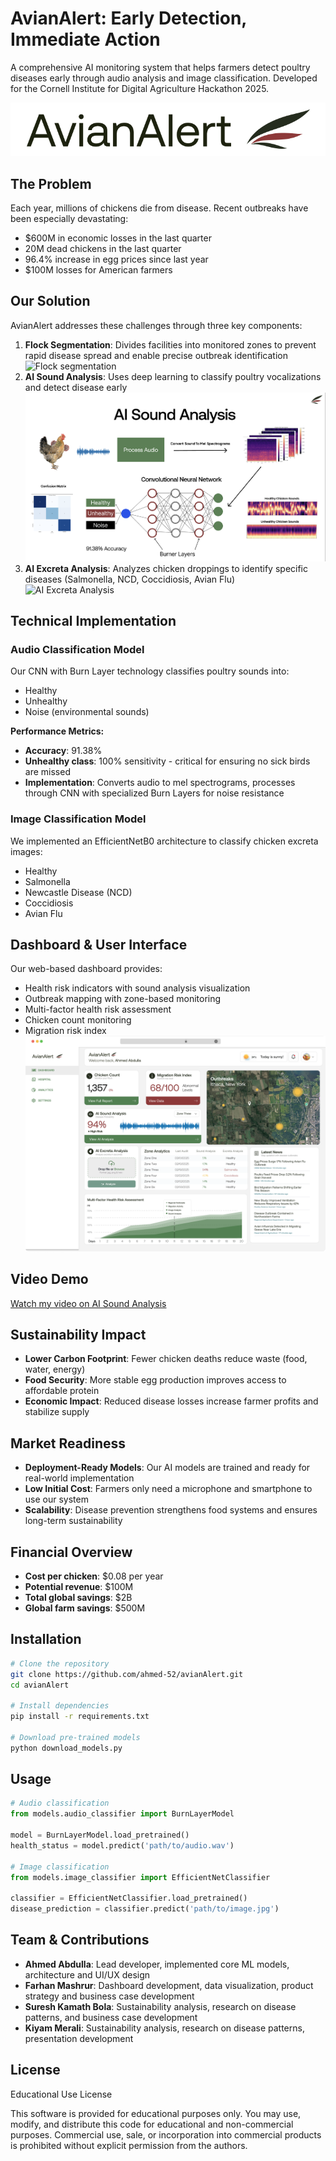 # AvianAlert: Early Detection, Immediate Action

A comprehensive AI monitoring system that helps farmers detect poultry diseases early through audio analysis and image classification. Developed for the Cornell Institute for Digital Agriculture Hackathon 2025.

![AvianAlert Logo](media/avian2.png)

## The Problem

Each year, millions of chickens die from disease. Recent outbreaks have been especially devastating:
- $600M in economic losses in the last quarter
- 20M dead chickens in the last quarter
- 96.4% increase in egg prices since last year
- $100M losses for American farmers
  

## Our Solution

AvianAlert addresses these challenges through three key components:

1. **Flock Segmentation**: Divides facilities into monitored zones to prevent rapid disease spread and enable precise outbreak identification
![Flock segmentation](media/Screenshot%202025-03-03%20at%202.52.08 PM.png)
2. **AI Sound Analysis**: Uses deep learning to classify poultry vocalizations and detect disease early
![AI sound analysis](media/AISoundOverview.png)
3. **AI Excreta Analysis**: Analyzes chicken droppings to identify specific diseases (Salmonella, NCD, Coccidiosis, Avian Flu)
![AI Excreta Analysis](media/Screenshot%202025-03-03%20at%202.52.26 PM.png)

## Technical Implementation

### Audio Classification Model

Our CNN with Burn Layer technology classifies poultry sounds into:
- Healthy
- Unhealthy
- Noise (environmental sounds)

**Performance Metrics:**
- **Accuracy**: 91.38%
- **Unhealthy class**: 100% sensitivity - critical for ensuring no sick birds are missed
- **Implementation**: Converts audio to mel spectrograms, processes through CNN with specialized Burn Layers for noise resistance

### Image Classification Model

We implemented an EfficientNetB0 architecture to classify chicken excreta images:
- Healthy
- Salmonella
- Newcastle Disease (NCD)
- Coccidiosis
- Avian Flu

## Dashboard & User Interface

Our web-based dashboard provides:
- Health risk indicators with sound analysis visualization
- Outbreak mapping with zone-based monitoring
- Multi-factor health risk assessment
- Chicken count monitoring
- Migration risk index
![AvianAlert Logo](media/IMG_8791.png)

## Video Demo
[Watch my video on AI Sound Analysis](https://youtu.be/9Hm3L285lUQ)



## Sustainability Impact

- **Lower Carbon Footprint**: Fewer chicken deaths reduce waste (food, water, energy)
- **Food Security**: More stable egg production improves access to affordable protein
- **Economic Impact**: Reduced disease losses increase farmer profits and stabilize supply

## Market Readiness

- **Deployment-Ready Models**: Our AI models are trained and ready for real-world implementation
- **Low Initial Cost**: Farmers only need a microphone and smartphone to use our system
- **Scalability**: Disease prevention strengthens food systems and ensures long-term sustainability

## Financial Overview

- **Cost per chicken**: $0.08 per year
- **Potential revenue**: $100M
- **Total global savings**: $2B
- **Global farm savings**: $500M

## Installation

```bash
# Clone the repository
git clone https://github.com/ahmed-52/avianAlert.git
cd avianAlert

# Install dependencies
pip install -r requirements.txt

# Download pre-trained models
python download_models.py
```

## Usage

```python
# Audio classification
from models.audio_classifier import BurnLayerModel

model = BurnLayerModel.load_pretrained()
health_status = model.predict('path/to/audio.wav')

# Image classification
from models.image_classifier import EfficientNetClassifier

classifier = EfficientNetClassifier.load_pretrained()
disease_prediction = classifier.predict('path/to/image.jpg')
```

## Team & Contributions

- **Ahmed Abdulla**: Lead developer, implemented core ML models, architecture and UI/UX design
- **Farhan Mashrur**: Dashboard development, data visualization, product strategy and business case development
- **Suresh Kamath Bola**: Sustainability analysis, research on disease patterns, and business case development
- **Kiyam Merali**:  Sustainability analysis, research on disease patterns, presentation development

## License

Educational Use License

This software is provided for educational purposes only. You may use, modify, and distribute this code for educational and non-commercial purposes. Commercial use, sale, or incorporation into commercial products is prohibited without explicit permission from the authors.